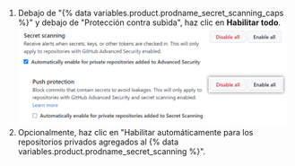 1. Debajo de "{% data variables.product.prodname_secret_scanning_caps %}" y debajo de "Protección contra subida", haz clic en **Habilitar todo**. ![Captura de pantalla que muestra cómo habilitar la protección de subida para el {% data variables.product.prodname_secret_scanning %} en una organización](/assets/images/help/organizations/secret-scanning-enable-push-protection.png)
1. Opcionalmente, haz clic en "Habilitar automáticamente para los repositorios privados agregados al {% data variables.product.prodname_secret_scanning %}".
